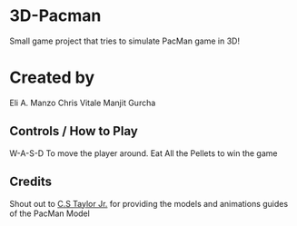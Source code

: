 # 3D-Pacman
Small game project that tries to simulate PacMan game in 3D!

# Created by
Eli A. Manzo
Chris Vitale
Manjit Gurcha

## Controls / How to Play
W-A-S-D To move the player around.
Eat All the Pellets to win the game

## Credits
Shout out to [C.S Taylor Jr.](https://www.youtube.com/user/steviesama/) for providing the models and animations guides of the PacMan Model
